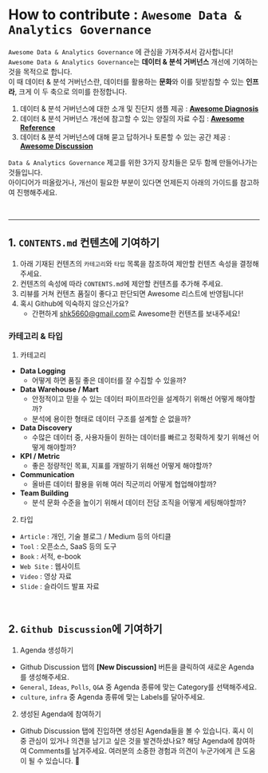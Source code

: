 # How to contribute : `Awesome Data & Analytics Governance`

`Awesome Data & Analytics Governance` 에 관심을 가져주셔서 감사합니다!   
`Awesome Data & Analytics Governance`는 **데이터 & 분석 거버넌스** 개선에 기여하는 것을 목적으로 합니다.   
이 때 데이터 & 분석 거버넌스란, 데이터를 활용하는 **문화**와 이를 뒷받침할 수 있는 **인프라**, 크게 이 두 축으로 의미를 한정합니다.

1. 데이터 & 분석 거버넌스에 대한 소개 및 진단지 샘플 제공 : [**Awesome Diagnosis**](./README.md/#awesome-diagnosis)
2. 데이터 & 분석 거버넌스 개선에 참고할 수 있는 양질의 자료 수집 : [**Awesome Reference**](./CONTENTS.md)
3. 데이터 & 분석 거버넌스에 대해 묻고 답하거나 토론할 수 있는 공간 제공 : [**Awesome Discussion**](https://github.com/playinpap/awesome-data-governance/discussions)

`Data & Analytics Governance` 제고를 위한 3가지 장치들은 모두 함께 만들어나가는 것들입니다.   
아이디어가 떠올랐거나, 개선이 필요한 부분이 있다면 언제든지 아래의 가이드를 참고하여 진행해주세요.

<br/>

---
## 1. `CONTENTS.md` 컨텐츠에 기여하기

1. 아래 기재된 컨텐츠의 `카테고리`와 `타입` 목록을 참조하여 제안할 컨텐츠 속성을 결정해 주세요.
2. 컨텐츠의 속성에 따라 `CONTENTS.md`에 제안할 컨텐츠를 추가해 주세요.
3. 리뷰를 거쳐 컨텐츠 품질이 좋다고 판단되면 Awesome 리스트에 반영됩니다!
4. 혹시 Github에 익숙하지 않으신가요?
	- 간편하게 [shk5660@gmail.com](mailto:shk5660@gmail.com)로 Awesome한 컨텐츠를 보내주세요!

### 카테고리 & 타입

1. 카테고리
  - **Data Logging**
    - 어떻게 하면 품질 좋은 데이터를 잘 수집할 수 있을까?
  - **Data Warehouse / Mart**
    - 안정적이고 믿을 수 있는 데이터 파이프라인을 설계하기 위해선 어떻게 해야할까?
    - 분석에 용이한 형태로 데이터 구조를 설계할 순 없을까?
  - **Data Discovery**
    - 수많은 데이터 중, 사용자들이 원하는 데이터를 빠르고 정확하게 찾기 위해선 어떻게 해야할까?
  - **KPI / Metric**
    - 좋은 정량적인 목표, 지표를 개발하기 위해선 어떻게 해야할까?
  - **Communication**
    - 올바른 데이터 활용을 위해 여러 직군끼리 어떻게 협업해야할까?
  - **Team Building**
    - 분석 문화 수준을 높이기 위해서 데이터 전담 조직을 어떻게 세팅해야할까?

2. 타입
  - `Article` : 개인, 기술 블로그 / Medium 등의 아티클
  - `Tool` : 오픈소스, SaaS 등의 도구
  - `Book` : 서적, e-book
  - `Web Site` : 웹사이트
  - `Video` : 영상 자료
  - `Slide` : 슬라이드 발표 자료

<br/>

## 2. `Github Discussion`에 기여하기

1. Agenda 생성하기
  - Github Discussion 탭의 **[New Discussion]** 버튼을 클릭하여 새로운 Agenda를 생성해주세요.
  - `General`, `Ideas`, `Polls`, `Q&A` 중 Agenda 종류에 맞는 Category를 선택해주세요.
  - `culture`, `infra` 중 Agenda 종류에 맞는 Labels를 달아주세요.

2. 생성된 Agenda에 참여하기
  - Github Discussion 탭에 진입하면 생성된 Agenda들을 볼 수 있습니다. 혹시 이 중 관심이 있거나 의견을 남기고 싶은 것을 발견하셨나요? 해당 Agenda에 참여하여 Comments를 남겨주세요. 여러분의 소중한 경험과 의견이 누군가에게 큰 도움이 될 수 있습니다. 🙏
